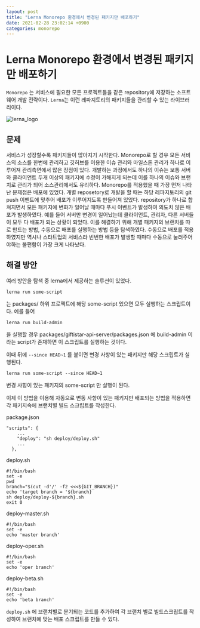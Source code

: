 ```yaml
---
layout: post
title: "Lerna Monorepo 환경에서 변경된 패키지만 배포하기"
date: 2021-02-28 23:02:14 +0900
categories: monorepo
---
```



<h1>
Lerna Monorepo 환경에서 변경된 패키지만 배포하기
</h1>


`Monorepo` 는 서비스에 필요한 모든 프로젝트들을 같은 repository에 저장하는 소프트웨어 개발 전략이다. `Lerna`는 이런 레파지토리의 패키지들을 관리할 수 있는 라이브러리이다. 

![lerna_logo](/_site/assets/img/lerna_logo.png)



<h2>문제</h2>
서비스가 성장할수록 패키지들이 많아지기 시작한다. Monorepo로 할 경우 모든 서비스의 소스를 한번에 관리하고 깃허브를 이용한 이슈 관리와 마일스톤 관리가 하나로 이루어져 관리측면에서 많은 장점이 있다. 개발하는 과정에서도 하나의 이슈는 보통 서버와 클라이언트 두개 이상의 패키지에 수정이 가해지게 되는데 이를 하나의 이슈와 브랜치로 관리가 되어 소스관리에서도 유리하다. 
Monorepo를 적용했을 때 가장 먼저 나타난 문제점은 배포에 있었다.    
개별 reposetory로 개발을 할 때는 하당 레파지토리의 git push 이벤트에 맞추어 배포가 이루어지도록 만들어져 있었다.    
repository가 하나로 합쳐지면서 모든 패키지에 변화가 일어날 때마다 푸시 이벤트가 발생하여 의도치 않은 배포가 발생하였다.    
예를 들어 서버만 변경이 일어났는데 클라이언트, 관리자, 다른 서버들이 모두 다 배포가 되는 상황이 되었다.  
이를 해결하기 위해 개별 패키지의 브랜치를 따로 만드는 방법, 수동으로 배포를 실행하는 방법 등을 탐색하였다.  
수동으로 배포를 적용하였지만 역시나 스타트업의 서비스라 빈번한 배포가 발생할 때마다 수동으로 눌러주어야하는 불편함이 가장 크게 나타났다. 

<h2>해결 방안</h2>
여러 방안을 탐색 중 lerna에서 제공하는 솔루션이 있었다.   


```
lerna run some-script
```

는 packages/ 하위 프로젝트에 해당 some-script 있으면 모두 실행하는 스크립트이다. 
예를 들어 


```
lerna run build-admin
```

을 실행할 경우 packages/giftistar-api-server/packages.json 에 build-admin 이라는 script가 존재하면 이 스크립트를 실행하는 것이다. 


이때 뒤에 `--since HEAD~1` 를 붙이면 변경 사항이 있는 패키지만 해당 스크립트가 실행된다.

```
lerna run some-script --since HEAD~1
```

변경 사힝이 있는 패키지의 some-script 만 살행이 된다. 

이제 이 방법을 이용해 자동으로 변동 사항이 있는 패키지만 배포되는 방법을 적용하면
각 패키지속에 브랜치별 빌드 스크립트를 작성한다. 

package.json

```
"scripts": {
    ...
    "deploy": "sh deploy/deploy.sh"
    ...
  },
```


deploy.sh

```
#!/bin/bash
set -e
pwd
branch="$(cut -d'/' -f2 <<<${GIT_BRANCH})"
echo 'target branch = '${branch}
sh deploy/deploy-${branch}.sh
exit 0

```


deploy-master.sh

```
#!/bin/bash
set -e
echo 'master branch'

```


deploy-oper.sh

```
#!/bin/bash
set -e
echo 'oper branch'

```


deploy-beta.sh

```
#!/bin/bash
set -e
echo 'beta branch'

```

`deploy.sh` 에 브랜치별로 분기되는 코드를 추가하여 각 브랜치 별로 빌드스크립트를 작성하여 브랜치에 맞는 배포 스크립트를 만들 수 있다. 



[참고글]: https://itnext.io/how-to-deploy-only-changed-packages-in-a-lerna-monorepo-7e5fb234b32a

